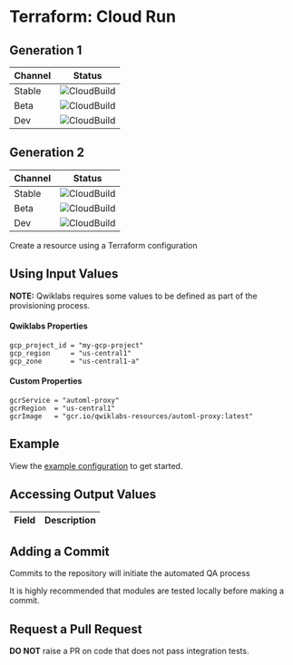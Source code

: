 # Terraform: Cloud Run 

## Generation 1

| Channel | Status |
|---------|--------|
| Stable  | ![CloudBuild](https://badger-kjyo252taq-uc.a.run.app/build/status?project=qwiklabs-resources&id=2585d58a-918e-4bf1-b4de-e1c3a2ed949c) |
| Beta    | ![CloudBuild](TBC) |
| Dev     | ![CloudBuild]() |

## Generation 2 

| Channel | Status |
|---------|--------|
| Stable  | ![CloudBuild](https://badger-kjyo252taq-uc.a.run.app/build/status?project=qwiklabs-resources&id=2585d58a-918e-4bf1-b4de-e1c3a2ed949c) |
| Beta    | ![CloudBuild](TBC) |
| Dev     | ![CloudBuild](TBC) |

Create a resource using a Terraform configuration

## Using Input Values 

__NOTE:__ Qwiklabs requires some values to be defined as part of the provisioning process. 

#### Qwiklabs Properties
```
gcp_project_id = "my-gcp-project"
gcp_region     = "us-central1"
gcp_zone       = "us-central1-a"
```

#### Custom Properties
```
gcrService = "automl-proxy"
gcrRegion  = "us-central1"
gcrImage   = "gcr.io/qwiklabs-resources/automl-proxy:latest"
```

## Example

View the [example configuration](https://github.com/CloudVLab/terraform-lab-foundation/tree/main/basics/cloud_run/example) to get started.

## Accessing Output Values 

| Field | Description |
|-------|-------------|

## Adding a Commit 

Commits to the repository will initiate the automated QA process

It is highly recommended that modules are tested locally before making a commit.

## Request a Pull Request

__DO NOT__ raise a PR on code that does not pass integration tests.
